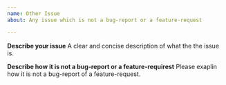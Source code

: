 ```yaml
---
name: Other Issue
about: Any issue which is not a bug-report or a feature-request

---
```


**Describe your issue**
A clear and concise description of what the the issue is.

**Describe how it is not a bug-report or a feature-requirest**
Please exaplin how it is not a bug-report of a feature-request.
